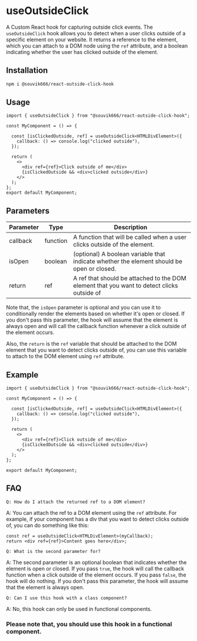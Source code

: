 # useOutsideClick

A Custom React hook for capturing outside click events. The `useOutsideClick` hook allows you to detect when a user clicks outside of a specific element on your website. It returns a reference to the element, which you can attach to a DOM node using the `ref` attribute, and a boolean indicating whether the user has clicked outside of the element.

## Installation

```bash
npm i @souvik666/react-outside-click-hook

```

## Usage

```tsx
import { useOutsideClick } from "@souvik666/react-outside-click-hook";

const MyComponent = () => {

  const [isClickedOutside, ref] = useOutsideClick<HTMLDivElement>({
    callback: () => console.log("clicked outside"),
  });

  return (
    <>
      <div ref={ref}>Click outside of me</div>
      {isClickedOutside && <div>clicked outside</div>}
    </>
  );
};
export default MyComponent;

```

## Parameters

| Parameter | Type     | Description                                                                                |
| --------- | -------- | ------------------------------------------------------------------------------------------ |
| callback  | function | A function that will be called when a user clicks outside of the element.                  |
| isOpen    | boolean  | (optional) A boolean variable that indicate whether the element should be open or closed.  |
| return    | ref      | A ref that should be attached to the DOM element that you want to detect clicks outside of |

Note that, the `isOpen` parameter is optional and you can use it to conditionally render the elements based on whether it's open or closed. If you don't pass this parameter, the hook will assume that the element is always open and will call the callback function whenever a click outside of the element occurs.

Also, the `return` is the `ref` variable that should be attached to the DOM element that you want to detect clicks outside of, you can use this variable to attach to the DOM element using `ref` attribute.

## Example

```tsx
import { useOutsideClick } from "@souvik666/react-outside-click-hook";

const MyComponent = () => {

  const [isClickedOutside, ref] = useOutsideClick<HTMLDivElement>({
    callback: () => console.log("clicked outside"),
  });

  return (
    <>
      <div ref={ref}>Click outside of me</div>
      {isClickedOutside && <div>clicked outside</div>}
    </>
  );
};

export default MyComponent;

```

## FAQ

`Q: How do I attach the returned ref to a DOM element?`

A: You can attach the ref to a DOM element using the `ref` attribute. For example, if your component has a div that you want to detect clicks outside of, you can do something like this:

```tsx
const ref = useOutsideClick<HTMLDivElement>(myCallback);
return <div ref={ref}>Content goes here</div>;
```

`Q: What is the second parameter for?`

A: The second parameter is an optional boolean that indicates whether the element is open or closed. If you pass `true`, the hook will call the callback function when a click outside of the element occurs. If you pass `false`, the hook will do nothing. If you don't pass this parameter, the hook will assume that the element is always open.

`Q: Can I use this hook with a class component? `

A: No, this hook can only be used in functional components.

### Please note that, you should use this hook in a functional component.
